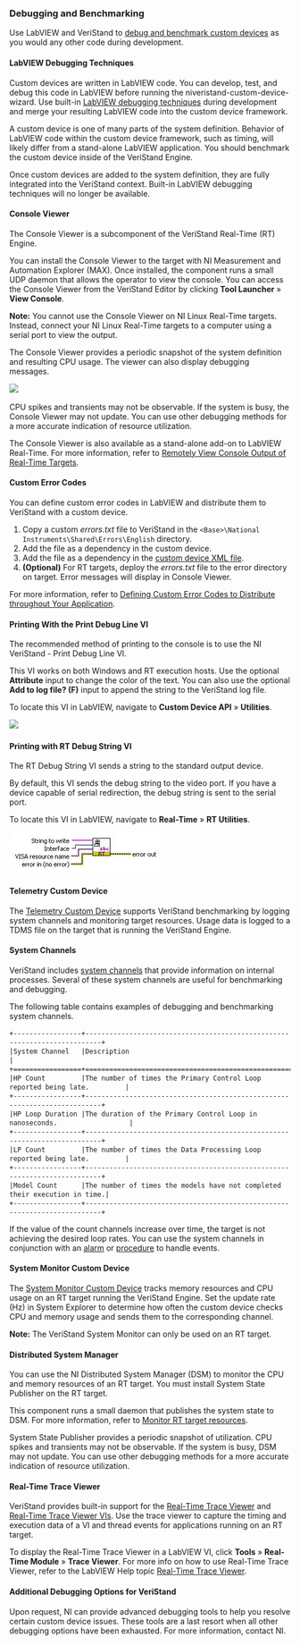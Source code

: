 ### Debugging and Benchmarking

Use LabVIEW and VeriStand to [debug and benchmark custom devices](https://www.ni.com/docs/en-US/bundle/veristand/page/custom-device-benchmark-debug.html) as you would any other code during development.

#### LabVIEW Debugging Techniques

Custom devices are written in LabVIEW code. You can develop, test, and debug this code in LabVIEW before running the niveristand-custom-device-wizard. Use built-in [LabVIEW debugging techniques](https://www.ni.com/en-us/support/documentation/supplemental/12/debugging-techniques-in-labview.html) during development and merge your resulting LabVIEW code into the custom device framework.

A custom device is one of many parts of the system definition. Behavior of LabVIEW code within the custom device framework, such as timing, will likely differ from a stand-alone LabVIEW application. You should benchmark the custom device inside of the VeriStand Engine.

Once custom devices are added to the system definition, they are fully integrated into the VeriStand context. Built-in LabVIEW debugging techniques will no longer be available.

#### Console Viewer

The Console Viewer is a subcomponent of the VeriStand Real-Time (RT) Engine.

You can install the Console Viewer to the target with NI Measurement and Automation Explorer (MAX). Once installed, the component runs a small UDP daemon that allows the operator to view the console. You can access the Console Viewer from the VeriStand Editor by clicking **Tool Launcher** » **View Console**.

**Note:** You cannot use the Console Viewer on NI Linux Real-Time targets. Instead, connect your NI Linux Real-Time targets to a computer using a serial port to view the output.

The Console Viewer provides a periodic snapshot of the system definition and resulting CPU usage. The viewer can also display debugging messages.

![](images/ConsoleViewer1.jpg)

CPU spikes and transients may not be observable. If the system is busy, the Console Viewer may not update. You can use other debugging methods for a more accurate indication of resource utilization.

The Console Viewer is also available as a stand-alone add-on to LabVIEW Real-Time. For more information, refer to [Remotely View Console Output of Real-Time Targets](https://knowledge.ni.com/KnowledgeArticleDetails?id=kA03q000000x4TjCAI&l=en-US).

#### Custom Error Codes

You can define custom error codes in LabVIEW and distribute them to VeriStand with a custom device.
1. Copy a custom *errors.txt* file to VeriStand in the `<Base>\National Instruments\Shared\Errors\English` directory.
1. Add the file as a dependency in the custom device.
1. Add the file as a dependency in the [custom device XML file](https://www.ni.com/docs/en-US/bundle/veristand/page/custom-device-xml.html).
1. **(Optional)** For RT targets, deploy the *errors.txt* file to the error directory on target. Error messages will display in Console Viewer.

For more information, refer to [Defining Custom Error Codes to Distribute throughout Your Application](https://www.ni.com/docs/en-US/bundle/labview/page/lvhowto/def_custom_error_text.html).

#### Printing With the Print Debug Line VI
The recommended method of printing to the console is to use the NI VeriStand - Print Debug Line VI.

This VI works on both Windows and RT execution hosts. Use the optional **Attribute** input to change the color of the text. You can also use the optional **Add to log file? (F)** input to append the string to the VeriStand log file.

To locate this VI in LabVIEW, navigate to **Custom Device API** » **Utilities**.

![](images/NIVSdebugString.jpg)

#### Printing with RT Debug String VI

The RT Debug String VI sends a string to the standard output device.

By default, this VI sends the debug string to the video port. If you have a device capable of serial redirection, the debug string is sent to the serial port.

To locate this VI in LabVIEW, navigate to **Real-Time** » **RT Utilities**.

![](images/RT_Debug_String_VI.JPG)

#### Telemetry Custom Device

The [Telemetry Custom Device](https://github.com/ni/niveristand-telemetry-custom-device/releases) supports VeriStand benchmarking by logging system channels and monitoring target resources. Usage data is logged to a TDMS file on the target that is running the VeriStand Engine.

#### System Channels

VeriStand includes [system channels](https://www.ni.com/docs/en-US/bundle/veristand/page/system-channels.html) that provide information on internal processes. Several of these system channels are useful for benchmarking and debugging.

The following table contains examples of debugging and benchmarking system channels.

```eval_rst
+-----------------+--------------------------------------------------------------------------+
|System Channel   |Description                                                               |
+=================+==========================================================================+
|HP Count         |The number of times the Primary Control Loop reported being late.         |
+-----------------+--------------------------------------------------------------------------+
|HP Loop Duration |The duration of the Primary Control Loop in nanoseconds.                  |
+-----------------+--------------------------------------------------------------------------+
|LP Count         |The number of times the Data Processing Loop reported being late.         |
+-----------------+--------------------------------------------------------------------------+
|Model Count      |The number of times the models have not completed their execution in time.|
+-----------------+--------------------------------------------------------------------------+
```

If the value of the count channels increase over time, the target is not achieving the desired loop rates. You can use the system channels in conjunction with an [alarm](https://www.ni.com/docs/en-US/bundle/veristand/page/add-configure-alarm.html) or [procedure](https://www.ni.com/docs/en-US/bundle/veristand/page/add-configure-procedure.html) to handle events.

#### System Monitor Custom Device

The [System Monitor Custom Device](https://github.com/ni/niveristand-system-monitor-custom-device/releases) tracks memory resources and CPU usage on an RT target running the VeriStand Engine. Set the update rate (Hz) in System Explorer to determine how often the custom device checks CPU and memory usage and sends them to the corresponding channel.

**Note:** The VeriStand System Monitor can only be used on an RT target.

#### Distributed System Manager

You can use the NI Distributed System Manager (DSM) to monitor the CPU and memory resources of an RT target. You must install System State Publisher on the RT target.

This component runs a small daemon that publishes the system state to DSM. For more information, refer to [Monitor RT target resources](https://www.ni.com/docs/en-US/bundle/labview/page/sysman/monitoring_resources.html).

System State Publisher provides a periodic snapshot of utilization. CPU spikes and transients may not be observable. If the system is busy, DSM may not update. You can use other debugging methods for a more accurate indication of resource utilization.

#### Real-Time Trace Viewer

VeriStand provides built-in support for the [Real-Time Trace Viewer](https://zone.ni.com/reference/en-XX/help/370715P-01/lvtracehelp/lv_tracetoolkit_help/) and [Real-Time Trace Viewer VIs](https://zone.ni.com/reference/en-XX/help/370715P-01/lvtrace/tracetoolkitvis_pal/). Use the trace viewer to capture the timing and execution data of a VI and thread events for applications running on an RT target.

To display the Real-Time Trace Viewer in a LabVIEW VI, click **Tools** » **Real-Time Module** » **Trace Viewer**. For more info on how to use Real-Time Trace Viewer, refer to the LabVIEW Help topic [Real-Time Trace Viewer](https://zone.ni.com/reference/en-XX/help/370715P-01/lvtracehelp/lv_tracetoolkit_help/).

#### Additional Debugging Options for VeriStand
Upon request, NI can provide advanced debugging tools to help you resolve certain custom device issues. These tools are a last resort when all other debugging options have been exhausted. For more information, contact NI.
